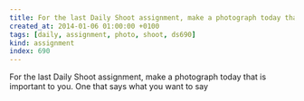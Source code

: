 ```yaml
---
title: For the last Daily Shoot assignment, make a photograph today that is important to you. One that says what you want to say
created_at: 2014-01-06 01:00:00 +0100
tags: [daily, assignment, photo, shoot, ds690]
kind: assignment
index: 690
---
```


For the last Daily Shoot assignment, make a photograph today that is important to you. One that says what you want to say
